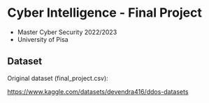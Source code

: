 # Cyber Intelligence - Final Project
- Master Cyber Security 2022/2023
- University of Pisa

## Dataset
Original dataset (final_project.csv):

https://www.kaggle.com/datasets/devendra416/ddos-datasets

